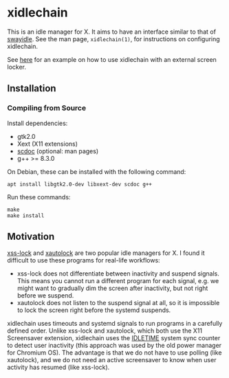 # xidlechain

This is an idle manager for X. It aims to have an interface similar to that of
[swayidle](https://github.com/swaywm/swayidle).
See the man page, `xidlechain(1)`, for instructions on configuring xidlechain.

See [here](examples/idle.sh) for an example on how to use xidlechain with
an external screen locker.

## Installation

### Compiling from Source

Install dependencies:

* gtk2.0
* Xext (X11 extensions)
* [scdoc](https://git.sr.ht/~sircmpwn/scdoc) (optional: man pages)
* g++ >= 8.3.0

On Debian, these can be installed with the following command:

    apt install libgtk2.0-dev libxext-dev scdoc g++

Run these commands:

    make
    make install

## Motivation

[xss-lock](https://bitbucket.org/raymonad/xss-lock) and
[xautolock](https://github.com/l0b0/xautolock) are two popular idle managers
for X. I found it difficult to use these programs for real-life workflows:

* xss-lock does not differentiate between inactivity and suspend signals. This
  means you cannot run a different program for each signal, e.g. we might want
  to gradually dim the screen after inactivity, but not right before we suspend.
* xautolock does not listen to the suspend signal at all, so it is impossible
  to lock the screen right before the systemd suspends.

xidlechain uses timeouts and systemd signals to run programs in a carefully
defined order. Unlike xss-lock and xautolock, which both use the X11 Screensaver
extension, xidlechain uses the
[IDLETIME](https://gitlab.freedesktop.org/xorg/xserver/-/commit/7e2c935920cafadbd87c351f1a3239932864fb90)
system sync counter to detect user inactivity (this approach was used by the
old power manager for Chromium OS). The advantage is that we do not have to
use polling (like xautolock), and we do not need an active screensaver to
know when user activity has resumed (like xss-lock).
